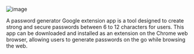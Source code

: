 ![image](https://user-images.githubusercontent.com/100618992/230745813-0b9b066b-e345-4976-b03a-2702e86bf9bd.png)

A password generator Google extension app is a tool designed to create strong and secure passwords between 6 to 12 characters for users. This app can be downloaded and installed as an extension on the Chrome web browser, allowing users to generate passwords on the go while browsing the web.
